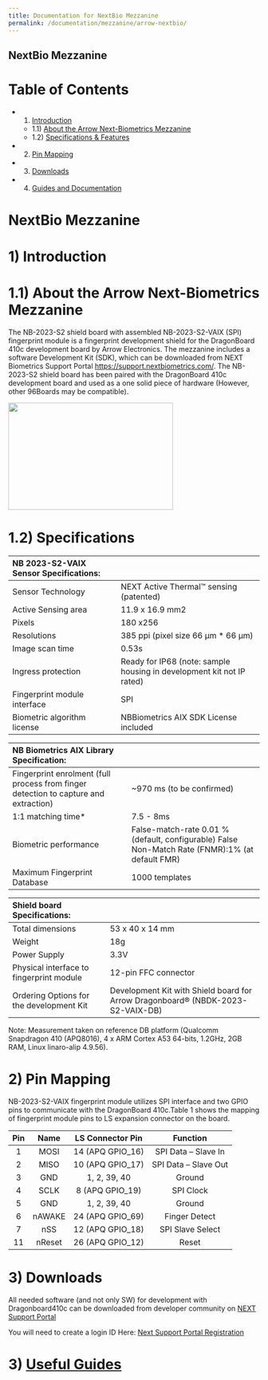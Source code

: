 ```yaml
---
title: Documentation for NextBio Mezzanine
permalink: /documentation/mezzanine/arrow-nextbio/
---
```

## NextBio Mezzanine

# Table of Contents

- 1) [Introduction](#introduction)
	- 1.1) [About the Arrow Next-Biometrics Mezzanine](#11-about-the-arrow-next-biometrics-mezzanine)
	- 1.2) [Specifications & Features](#12-specifications-and-features)
- 2) [Pin Mapping](#2-pin-mapping)
- 3) [Downloads](#3-downloads)
- 4) [Guides and Documentation](#4-guides-and-documentation)

# NextBio Mezzanine

# 1) Introduction
# 1.1) About the Arrow Next-Biometrics Mezzanine

The NB-2023-S2 shield board with assembled NB-2023-S2-VAIX (SPI) fingerprint module is a fingerprint development shield for the DragonBoard 410c development board by Arrow Electronics. The mezzanine includes a software Development Kit (SDK), which can be downloaded from NEXT Biometrics Support Portal https://support.nextbiometrics.com/. The NB-2023-S2 shield board has been paired with the DragonBoard 410c development board and used as a one solid piece of hardware (However, other 96Boards may be compatible).

<img src="https://www.96boards.org/product/mezzanine/arrow-nextbio/images/nextbio-back-sd.jpg?raw=true" data-canonical-src="https://www.96boards.org/product/mezzanine/arrow-nextbio/images/nextbio-back-sd.jpg?raw=true" width="330" height="215" />

# 1.2) Specifications

| NB 2023-S2-VAIX Sensor Specifications:      |                                                                      |
|:--------------------------------------------|:---------------------------------------------------------------------|
| Sensor Technology                           | NEXT Active Thermal™ sensing (patented)                              |
| Active Sensing area                         | 11.9 x 16.9 mm2                                                      |
| Pixels                                      | 180 x256                                                             |
| Resolutions                                 | 385 ppi (pixel size 66 µm * 66 µm)                                   |
| Image scan time                             | 0.53s                                                                |
| Ingress protection                          | Ready for IP68 (note: sample housing in development kit not IP rated)|
| Fingerprint module interface                | SPI                                                                  |
| Biometric algorithm license                 | NBBiometrics AIX SDK License included                                |

| NB Biometrics AIX Library Specification:                                            |                               |
|:------------------------------------------------------------------------------------|:------------------------------|
| Fingerprint enrolment (full process from finger detection to capture and extraction)| ~970 ms (to be confirmed)     |
| 1:1 matching time*                                                                  | 7.5 - 8ms                     |
| Biometric performance                   | False-match-rate 0.01 % (default, configurable) False Non-Match Rate (FNMR):1% (at default FMR) |
| Maximum Fingerprint Database                                                        | 1000 templates                |

| Shield board Specifications:                |                                                                                     |
|:--------------------------------------------|:------------------------------------------------------------------------------------|
| Total dimensions                            | 53 x 40 x 14 mm                                                                     |
| Weight                                      | 18g                                                                                 |
| Power Supply                                | 3.3V                                                                                |
| Physical interface to fingerprint module    | 12-pin FFC connector                                                                |
| Ordering Options for the development Kit    | Development Kit with Shield board for Arrow Dragonboard® (NBDK-2023-S2-VAIX-DB)     |

Note: Measurement taken on reference DB platform (Qualcomm Snapdragon 410 (APQ8016), 4 x ARM Cortex A53 64-bits, 1.2GHz, 2GB RAM, Linux linaro-alip 4.9.56).

# 2) Pin Mapping

NB-2023-S2-VAIX fingerprint module utilizes SPI interface and two GPIO pins to
communicate with the DragonBoard 410c.Table 1 shows the mapping of fingerprint
module pins to LS expansion connector on the board.

| Pin | Name   | LS Connector Pin | Function             |
|:---:|:------:|:----------------:|:--------------------:|
| 1   | MOSI   | 14 (APQ GPIO_16) | SPI Data – Slave In  |
| 2   | MISO   | 10 (APQ GPIO_17) | SPI Data – Slave Out |
| 3   | GND    | 1, 2, 39, 40     | Ground               |
| 4   | SCLK   | 8 (APQ GPIO_19)  | SPI Clock            |
| 5   | GND    | 1, 2, 39, 40     | Ground               |
| 6   | nAWAKE | 24 (APQ GPIO_69) | Finger Detect        |
| 7   | nSS    | 12 (APQ GPIO_18) | SPI Slave Select     |
| 11  | nReset | 26 (APQ GPIO_12) | Reset                |

# 3) Downloads

All needed software (and not only SW) for development with Dragonboard410c can be
downloaded from developer community on [NEXT Support Portal](https://support.nextbiometrics.com/web/guest/home/-/document_library_display/YKal9iBkH91g/view/63877)

You will need to create a login ID Here: [Next Support Portal Registration](https://www.nextbiometrics.com/support/registration/)

# 3) [Useful Guides](guides/)
